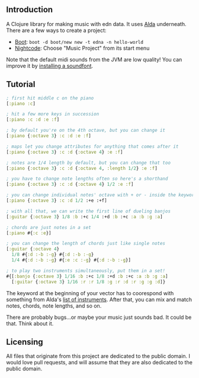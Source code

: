## Introduction

A Clojure library for making music with edn data. It uses [Alda](https://github.com/alda-lang/alda) underneath. There are a few ways to create a project:

* [Boot](http://boot-clj.com/): `boot -d boot/new new -t edna -n hello-world`
* [Nightcode](https://sekao.net/nightcode/): Choose "Music Project" from its start menu

Note that the default midi sounds from the JVM are low quality! You can improve it by [installing a soundfont](https://github.com/alda-lang/alda#midi-soundfonts).

## Tutorial

```clojure
; first hit middle c on the piano
[:piano :c]

; hit a few more keys in succession
[:piano :c :d :e :f]

; by default you're on the 4th octave, but you can change it
[:piano {:octave 3} :c :d :e :f]

; maps let you change attributes for anything that comes after it
[:piano {:octave 3} :c :d {:octave 4} :e :f]

; notes are 1/4 length by default, but you can change that too
[:piano {:octave 3} :c :d {:octave 4, :length 1/2} :e :f]

; you have to change note lengths often so here's a shorthand
[:piano {:octave 3} :c :d {:octave 4} 1/2 :e :f]

; you can change individual notes' octave with + or - inside the keyword
[:piano {:octave 3} :c :d 1/2 :+e :+f]

; with all that, we can write the first line of dueling banjos
[:guitar {:octave 3} 1/8 :b :+c 1/4 :+d :b :+c :a :b :g :a]

; chords are just notes in a set
[:piano #{:c :e}]

; you can change the length of chords just like single notes
[:guitar {:octave 4}
  1/8 #{:d :-b :-g} #{:d :-b :-g}
  1/4 #{:d :-b :-g} #{:e :c :-g} #{:d :-b :-g}]

; to play two instruments simultaneously, put them in a set!
#{[:banjo {:octave 3} 1/16 :b :+c 1/8 :+d :b :+c :a :b :g :a]
  [:guitar {:octave 3} 1/16 :r :r 1/8 :g :r :d :r :g :g :d]}
```

The keyword at the beginning of your vector has to coorespond with something from Alda's [list of instruments](https://github.com/alda-lang/alda/blob/master/doc/list-of-instruments.md). After that, you can mix and match notes, chords, note lengths, and so on.

There are probably bugs...or maybe your music just sounds bad. It could be that. Think about it.

## Licensing

All files that originate from this project are dedicated to the public domain. I would love pull requests, and will assume that they are also dedicated to the public domain.
